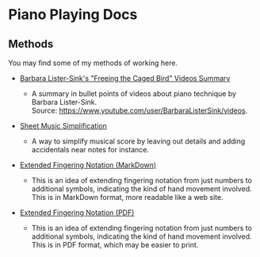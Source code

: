 Piano Playing Docs
==================

Methods
-------

You may find some of my methods of working here.

- [Barbara Lister-Sink's "Freeing the Caged Bird" Videos Summary](barbara-lister-sink-freeing-the-caged-bird-videos-summary.md)

    - A summary in bullet points of videos about piano technique by Barbara Lister-Sink.  
      Source: https://www.youtube.com/user/BarbaraListerSink/videos.  

- [Sheet Music Simplification](sheet-music-simplification.md)

    - A way to simplify musical score by leaving out details and adding accidentals near notes for instance.

- [Extended Fingering Notation (MarkDown)](extended-fingering-notation.md)

  - This is an idea of extending fingering notation from just numbers to additional symbols, indicating the kind of hand movement involved. This is in MarkDown format, more readable like a web site.
  
- [Extended Fingering Notation (PDF)](extended-fingering-notation.pdf)

  - This is an idea of extending fingering notation from just numbers to additional symbols, indicating the kind of hand movement involved. This is in PDF format, which may be easier to print.